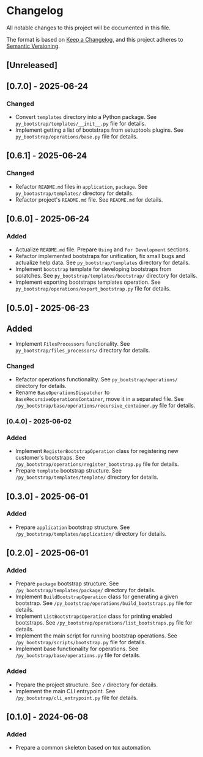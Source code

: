 # <bootstrap-title> Changelog

All notable changes to this project will be documented in this file.

The format is based on [Keep a Changelog](https://keepachangelog.com/en/1.1.0/),
and this project adheres to [Semantic Versioning](https://semver.org/spec/v2.0.0.html).

## [Unreleased]

## [0.7.0] - 2025-06-24
### Changed
- Convert `templates` directory into a Python package. See `py_bootstrap/templates/__init__.py` file for details.
- Implement getting a list of bootstraps from setuptools plugins. See `py_bootstrap/operations/base.py` file for details.

## [0.6.1] - 2025-06-24
### Changed
- Refactor `README.md` files in `application`, `package`. See `py_bootastrap/templates/` directory for details.
- Refactor project's `README.md` file. See `README.md` for details.

## [0.6.0] - 2025-06-24
### Added
- Actualize `README.md` file. Prepare `Using` and `For Development` sections.
- Refactor implemented bootstraps for unification, fix small bugs and actualize help data. See `py_bootstrap/templates` directory for details.
- Implement `bootstrap` template for developing bootstraps from scratches. See `py_bootstrap/templates/bootstrap/` directory for details.
- Implement exporting bootstraps templates operation. See `py_bootstrap/operations/export_bootstrap.py` file for details.

## [0.5.0] - 2025-06-23
## Added
- Implement `FilesProcessors` functionality. See `py_bootstrap/files_processors/` directory for details.

### Changed
- Refactor operations functionality. See `py_bootstrap/operations/` directory for details.
- Rename `BaseOperationsDispatcher` to `BaseRecursiveOperationsContainer`, move it in a separated file. See `/py_bootstrap/base/operations/recursive_container.py` file for details.

### [0.4.0] - 2025-06-02
### Added
- Implement `RegisterBootstrapOperation` class for registering new customer's bootstraps. See `/py_bootstrap/operations/register_bootstrap.py` file for details.
- Prepare `template` bootstrap structure. See `/py_bootstrap/templates/template/` directory for details.

## [0.3.0] - 2025-06-01
### Added
- Prepare `application` bootstrap structure. See `/py_bootstrap/templates/application/` directory for details.

## [0.2.0] - 2025-06-01
### Added
- Prepare `package` bootstrap structure. See `/py_bootstrap/templates/package/` directory for details.
- Implement `BuildBootstrapOperation` class for generating a given bootstrap. See `/py_bootstrap/operations/build_bootstraps.py` file for details.
- Implement `ListBootstrapsOperation` class for printing enabled bootstraps. See `/py_bootstrap/operations/list_bootstraps.py` file for details.
- Implement the main script for running bootstrap operations. See `/py_bootstrap/scripts/bootstrap.py` file for details.
- Implement base functionality for operations. See `/py_bootstrap/base/operations.py` file for details.

### Added
- Prepare the project structure. See `/` directory for details.
- Implement the main CLI entrypoint. See `/py_bootstrap/cli_entrypoint.py` file for details.

## [0.1.0] - 2024-06-08

### Added
- Prepare a common skeleton based on tox automation.
